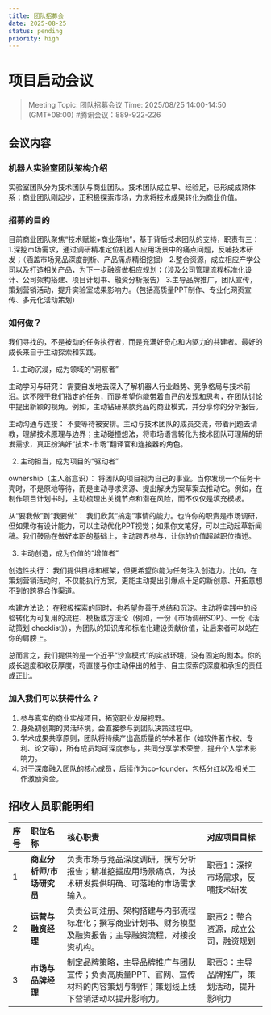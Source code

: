 ```yaml
---
title: 团队招募会
date: 2025-08-25
status: pending
priority: high
---
```


# 项目启动会议

>Meeting Topic: 团队招募会议
>Time: 2025/08/25 14:00-14:50 (GMT+08:00) 
>#腾讯会议：889-922-226

## 会议内容

### 机器人实验室团队架构介绍

实验室团队分为技术团队与商业团队。技术团队成立早、经验足，已形成成熟体系；商业团队刚起步，正积极探索市场，力求将技术成果转化为商业价值。

### 招募的目的

目前商业团队聚焦“技术赋能+商业落地”，基于背后技术团队的支持，职责有三：
1.深挖市场需求，通过调研精准定位机器人应用场景中的痛点问题，反哺技术研发；（涵盖市场竞品深度剖析、产品痛点精细挖掘）
2.整合资源，成立相应产学公司以及打造相关产品，为下一步融资做相应规划；（涉及公司管理流程标准化设计、公司架构搭建、项目计划书、融资分析报告）
3.主导品牌推广，团队宣传，策划营销活动，提升实验室成果影响力。（包括高质量PPT制作、专业化网页宣传、多元化活动策划）

### 如何做？

我们寻找的，不是被动的任务执行者，而是充满好奇心和内驱力的共建者。最好的成长来自于主动探索和实践。

1. 主动沉浸，成为领域的“洞察者”

主动学习与研究： 需要自发地去深入了解机器人行业趋势、竞争格局与技术前沿。这不限于我们指定的任务，而是希望你能带着自己的发现和思考，在团队讨论中提出新颖的视角。例如，主动钻研某款竞品的商业模式，并分享你的分析报告。

主动沟通与连接： 不要等待被安排。主动与技术团队的成员交流，带着问题去请教，理解技术原理与边界；主动碰撞想法，将市场语言转化为技术团队可理解的研发需求，真正扮演好“技术-市场”翻译官和连接器的角色。

2. 主动担当，成为项目的“驱动者”

ownership（主人翁意识）： 将团队的项目视为自己的事业。当你发现一个任务卡壳时，不是原地等待，而是主动寻求资源、提出解决方案草案去推动它。例如，在制作项目计划书时，主动梳理出关键节点和潜在风险，而不仅仅是填充模板。

从“要我做”到“我要做”： 我们欣赏“搞定”事情的能力。也许你的职责是市场调研，但如果你有设计能力，可以主动优化PPT视觉；如果你文笔好，可以主动起草新闻稿。我们鼓励在做好本职的基础上，主动跨界参与，让你的价值超越职位描述。

3. 主动创造，成为价值的“增值者”

创造性执行： 我们提供目标和框架，但更希望你能为任务注入创造力。比如，在策划营销活动时，不仅能执行方案，更能主动提出引爆点十足的新创意、开拓意想不到的跨界合作渠道。

构建方法论： 在积极探索的同时，也希望你善于总结和沉淀。主动将实践中的经验转化为可复用的流程、模板或方法论（例如，一份《市场调研SOP》、一份《活动策划 checklist》），为团队的知识库和标准化建设贡献价值，让后来者可以站在你的肩膀上。

总而言之，我们提供的是一个近乎“沙盒模式”的实战环境，没有固定的剧本。你的成长速度和收获厚度，将直接与你主动伸出的触手、自主探索的深度和承担的责任成正比。


### 加入我们可以获得什么？

1. 参与真实的商业实战项目，拓宽职业发展视野。
2. 身处初创期的灵活环境，会直接参与到团队决策过程中。
3. 学术成果共享原则，团队将持续产出高质量的学术著作（如软件著作权、专利、论文等），所有成员均可深度参与，共同分享学术荣誉，提升个人学术影响力。
4. 对于深度融入团队的核心成员，后续作为co-founder，包括分红以及相关工作激励资金。

## 招收人员职能明细


| 序号 | 职位名称                  | 核心职责                                                     | 对应项目目标                              |
| :--- | :------------------------ | :----------------------------------------------------------- | :---------------------------------------- |
| 1    | **商业分析师/市场研究员** | 负责市场与竞品深度调研，撰写分析报告；精准挖掘应用场景痛点，为技术研发提供明确、可落地的市场需求输入。 | 职责1：深挖市场需求，反哺技术研发         |
| 2    | **运营与融资经理**        | 负责公司注册、架构搭建与内部流程标准化；撰写商业计划书、财务模型及融资报告；主导融资流程，对接投资机构。 | 职责2：整合资源，成立公司，融资规划       |
| 3    | **市场与品牌经理**        | 制定品牌策略，主导品牌推广与团队宣传；负责高质量PPT、官网、宣传材料的内容策划与制作；策划线上线下营销活动以提升影响力。 | 职责3：主导品牌推广，策划活动，提升影响力 |